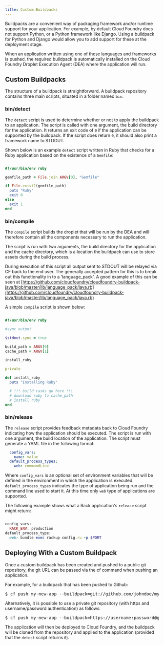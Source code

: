 ```yaml
---
title: Custom Buildpacks
---
```


Buildpacks are a convenient way of packaging framework and/or runtime support for your application. For example, by default Cloud Foundry does not support Python, or a Python framework like Django. Using a buildpack for Python and Django would allow you to add support for these at the deployment stage.

When an application written using one of these languages and frameworks is pushed, the required buildpack is automatically installed on the Cloud Foundry Droplet Execution Agent (DEA) where the application will run.


## <a id='custom-buildpacks'></a>Custom Buildpacks ##

The structure of a buildpack is straightforward. A buildpack repository contains three main scripts, situated in a folder named `bin`.

### <a id='detect-script'></a>bin/detect ###

The `detect` script is used to determine whether or not to apply the buildpack to an application. The script is called with one argument, the build directory for the application. It returns an exit code of `0` if the application can be supported by the buildpack. If the script does return `0`, it should also print a framework name to STDOUT.

Shown below is an example `detect` script written in Ruby that checks for a Ruby application based on the existence of a `Gemfile`:

~~~ruby

#!/usr/bin/env ruby

gemfile_path = File.join ARGV[0], "Gemfile"

if File.exist?(gemfile_path)
  puts "Ruby"
  exit 0
else
  exit 1
end

~~~

### <a id='detect-script'></a>bin/compile ###

The `compile` script builds the droplet that will be run by the DEA and will therefore contain all the components necessary to run the application.

The script is run with two arguments, the build directory for the application and the cache directory, which is a location the buildpack can use to store assets during the build process.

During execution of this script all output sent to STDOUT will be relayed via CF back to the end user. The generally accepted pattern for this is to break out this functionality in to a 'language_pack'. A good example of this can be seen at [https://github.com/cloudfoundry/cloudfoundry-buildpack-java/blob/master/lib/language_pack/java.rb](https://github.com/cloudfoundry/cloudfoundry-buildpack-java/blob/master/lib/language_pack/java.rb)

A simple `compile` script is shown below:

~~~ruby

#!/usr/bin/env ruby

#sync output

$stdout.sync = true

build_path = ARGV[0]
cache_path = ARGV[1]

install_ruby

private

def install_ruby
  puts "Installing Ruby"

  # !!! build tasks go here !!!
  # download ruby to cache_path
  # install ruby
end

~~~

### <a id='detect-script'></a>bin/release ###

The `release` script provides feedback metadata back to Cloud Foundry indicating how the application should be executed. The script is run with one argument, the build location of the application. The script must generate a YAML file in the following format:

~~~yaml
  config_vars:
    name: value
  default_process_types:
    web: commandLine
~~~

Where `config_vars` is an optional set of environment variables that will be defined in the environment in which the application is executed. `default_process_types` indicates the type of application being run and the command line used to start it. At this time only `web` type of applications are supported.

The following example shows what a Rack application's `release` script might return:

~~~ruby

config_vars:
  RACK_ENV: production
default_process_type:
  web: bundle exec rackup config.ru -p $PORT

~~~

## <a id='deploying-with-custom-buildpacks'></a>Deploying With a Custom Buildpack ##

Once a custom buildpack has been created and pushed to a public git repository, the git URL can be passed via the cf command when pushing an application. 

For example, for a buildpack that has been pushed to Github:

<pre class="terminal">
$ cf push my-new-app --buildpack=git://github.com/johndoe/my-buildpack.git
</pre>

Alternatively, it is possible to use a private git repository (with https and username/password authentication) as follows:

<pre class="terminal">
$ cf push my-new-app --buildpack=https://username:password@github.com/johndoe/my-buildpack.git
</pre>

The application will then be deployed to Cloud Foundry, and the buildpack will be cloned from the repository and applied to the application (provided that the `detect` script returns `0`).

